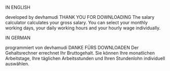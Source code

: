 IN ENGLISH

developed by devhamudi
THANK YOU FOR DOWNLOADING
The salary calculator calculates your gross salary. You can select your monthly working days, your daily working hours and your hourly wage individually.


IN GERMAN

programmiert von devhamudi
DANKE FÜRS DOWNLOADEN
Der Gehaltsrechner errechnet Ihr Bruttogehalt. Sie können Ihre monatlichen Arbeitstage, Ihre täglichen Arbeitsstunden und Ihren Stundenlohn individuell auswählen.
